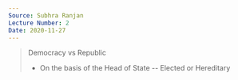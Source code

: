 ```yaml
---
Source: Subhra Ranjan
Lecture Number: 2
Date: 2020-11-27
---
```


> Democracy vs Republic
> - On the basis of the Head of State -- Elected or Hereditary